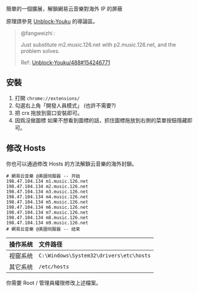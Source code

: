 簡單的一個擴展，解鎖網易云音樂對海外 IP 的屏蔽

原理請參見 [Unblock-Youku](https://github.com/Unblocker/Unblock-Youku) 的導論區。

> @fangweizhi :
>
> Just substitute m2.music.126.net with p2.music.126.net, and the problem solves.
> 
> Ref: [Unblock-Youku/488#154246771](https://github.com/Unblocker/Unblock-Youku/issues/488#issuecomment-154246771)

## 安裝

1. 打開 `chrome://extensions/`
2. 勾選右上角「開發人員模式」 (也許不需要?)
3. 把 crx 拖放到窗口安裝即可。
4. 因爲沒做圖標 如果不想看到圖標的話，抓住圖標拖放到右側的菜單按鈕隱藏即可。

## 修改 Hosts
你也可以通過修改 Hosts 的方法解鎖云音樂的海外封鎖。

```text
# 網易云音樂 @美國伺服器 -- 开始
198.47.104.134 m1.music.126.net
198.47.104.134 m2.music.126.net
198.47.104.134 m3.music.126.net
198.47.104.134 m4.music.126.net
198.47.104.134 m5.music.126.net
198.47.104.134 m6.music.126.net
198.47.104.134 m7.music.126.net
198.47.104.134 m8.music.126.net
198.47.104.134 m9.music.126.net
# 網易云音樂 @美國伺服器 -- 结束
```

| 操作系统 | 文件路径 |
| -----: |:------ |
| 视窗系统 | `C:\Windows\System32\drivers\etc\hosts` |
| 其它系统 | `/etc/hosts` |

你需要 Root / 管理員權限修改上述檔案。
